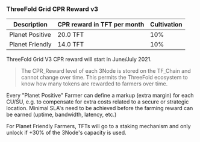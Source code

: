 ### ThreeFold Grid CPR Reward v3

| Description          | CPR reward in TFT per month | Cultivation  |
| -------------------- | --------------------------- | ------------ |
| Planet Positive      | 20.0 TFT                    | 10%          |
| Planet Friendly      | 14.0 TFT                    | 10%          |

ThreeFold Grid V3 CPR reward will start in June/July 2021.

> The CPR_Reward level of each 3Node is stored on the TF_Chain and cannot change over time. This permits the ThreeFold ecosystem to know how many tokens are rewarded to farmers over time. <BR>

Every "Planet Positive" Farmer can define a markup (extra margin) for each CU/SU, e.g. to compensate for extra costs related to a secure or strategic location. Minimal SLA's need to be achieved before the farming reward can be earned (uptime, bandwidth, latency, etc.)

For Planet Friendly Farmers, TFTs will go to a staking mechanism and only unlock if +30% of the 3Node's capacity is used.